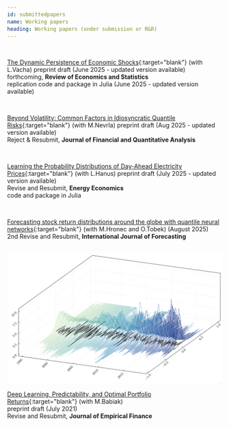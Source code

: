 ```yaml
---
id: submittedpapers
name: Working papers
heading: Working papers (under submission or R&R)
---
```


<!--- USAGE: JUST FILL AND ADD THIS

[NAZEV](LINK){:target="blank"} (with COAUTHORS)<br/>
**JOURNALNAME** (YEAR), CITATION, <a href="LINKDOI" target="blank"><i class="ai ai-doi ai"></i></a>
code and package <a href="LINKCODE" target="blank"><i class="fas fa-keyboard"></i></a>
<br/>
-->

<br/>

[The Dynamic Persistence of Economic Shocks](https://ideas.repec.org/p/arx/papers/2306.01511.html){:target="blank"} (with L.Vacha) preprint draft (June 2025 - updated version available)<br/> forthcoming, **Review of Economics and Statistics**<br/>
replication code and package in Julia (June 2025 - updated version available) <a href="https://github.com/barunik/tvPersistence.jl" target="blank"><i class="fas fa-keyboard"></i></a><br/>

<br/>

[Beyond Volatility: Common Factors in Idiosyncratic Quantile Risks](https://ideas.repec.org/p/arx/papers/2208.14267.html){:target="blank"} (with M.Nevrla) preprint draft (Aug 2025 - updated version available)<br/> Reject & Resubmit, **Journal of Financial and Quantitative Analysis**<br/>

<br/>

[Learning the Probability Distributions of Day-Ahead Electricity Prices](https://ideas.repec.org/p/arx/papers/2310.02867.html){:target="blank"} (with L.Hanus) preprint draft (July 2025 - updated version available)<br/>Revise and Resubmit, **Energy Economics**<br/>
code and package in Julia <a href="https://github.com/luboshanus/DistrNNEnergy.jl" target="blank"><i class="fas fa-keyboard"></i></a>

<br/>

[Forecasting stock return distributions around the globe with quantile neural networks](https://papers.ssrn.com/sol3/papers.cfm?abstract_id=4925722){:target="blank"} (with M.Hronec and O.Tobek) (August 2025)<br/>2nd Revise and Resubmit, **International Journal of Forecasting**

<br/>

<img src="/files/Fig_plot3d.png" alt="drawing" style="width:600px;"/>

<br/>

[Deep Learning, Predictability, and Optimal Portfolio Returns](https://ideas.repec.org/p/arx/papers/2009.03394.html){:target="blank"} (with M.Babiak)<br/>
preprint draft (July 2021) <br/>Revise and Resubmit, **Journal of Empirical Finance**<br/>
<br/>
